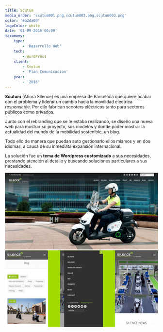 ```yaml
---
title: Scutum
media_order: 'scutum001.png,scutum002.png,scutum003.png'
color: '#a2da00'
logoColor: white
date: '01-09-2016 00:00'
taxonomy:
    type:
        - 'Desarrollo Web'
    tech:
        - WordPress
    client:
        - Scutum
        - 'Plan Comunicacion'
    year:
        - '2016'
---
```


**Scutum** (Ahora Silence) es una empresa de Barcelona que quiere acabar con el problema y liderar un cambio hacia la movilidad eléctrica responsable. Por ello fabrican scooters eléctricos tanto para sectores públicos como privados.

Junto con el rebranding que se le estaba realizando, se diseño una nueva web para mostrar su proyecto, sus modelos y donde poder mostrar la actualidad del mundo de la mobilidad sostenible, un blog.

Todo ello de manera que puedan auto gestionarlo ellos mismos y en dos idiomas, a causa de su inmediata expansión internacional.

La solución fue un **tema de Wordpress customizado** a sus necesidades, prestando atención al detalle y buscando soluciones particulares a sus necesidades.

![Página de inicio en Escritorio](scutum002.png)
![Varias vistas en mobile](scutum003.png)